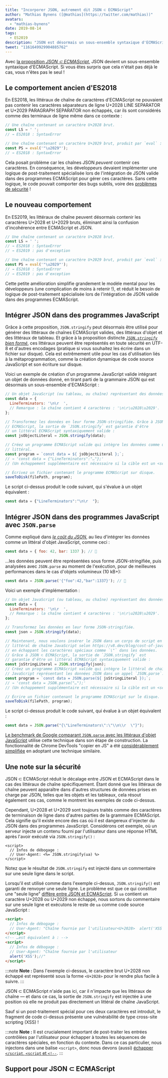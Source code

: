 ```yaml
---
title: "Incorporer JSON, autrement dit JSON ⊂ ECMAScript"
author: "Mathias Bynens ([@mathias](https://twitter.com/mathias))"
avatars: 
  - "mathias-bynens"
date: 2019-08-14
tags: 
  - ES2019
description: "JSON est désormais un sous-ensemble syntaxique d'ECMAScript."
tweet: "1161649929904885762"
---
```

Avec [la proposition _JSON ⊂ ECMAScript_](https://github.com/tc39/proposal-json-superset), JSON devient un sous-ensemble syntaxique d'ECMAScript. Si vous êtes surpris que cela n'était pas déjà le cas, vous n'êtes pas le seul !

## Le comportement ancien d'ES2018

En ES2018, les littéraux de chaîne de caractères d'ECMAScript ne pouvaient pas contenir les caractères séparateurs de ligne U+2028 LINE SEPARATOR et U+2029 PARAGRAPH SEPARATOR non échappés, car ils sont considérés comme des terminaux de ligne même dans ce contexte :

```js
// Une chaîne contenant un caractère U+2028 brut.
const LS = ' ';
// → ES2018 : SyntaxError

// Une chaîne contenant un caractère U+2029 brut, produit par `eval` :
const PS = eval('"\u2029"');
// → ES2018 : SyntaxError
```

Cela posait problème car les chaînes JSON _peuvent_ contenir ces caractères. En conséquence, les développeurs devaient implémenter une logique de post-traitement spécialisée lors de l'intégration de JSON valide dans des programmes ECMAScript pour gérer ces caractères. Sans cette logique, le code pouvait comporter des bugs subtils, voire des [problèmes de sécurité](#security) !

<!--truncate-->
## Le nouveau comportement

En ES2019, les littéraux de chaîne peuvent désormais contenir les caractères U+2028 et U+2029 bruts, éliminant ainsi la confusion d'incohérence entre ECMAScript et JSON.

```js
// Une chaîne contenant un caractère U+2028 brut.
const LS = ' ';
// → ES2018 : SyntaxError
// → ES2019 : pas d'exception

// Une chaîne contenant un caractère U+2029 brut, produit par `eval` :
const PS = eval('"\u2029"');
// → ES2018 : SyntaxError
// → ES2019 : pas d'exception
```

Cette petite amélioration simplifie grandement le modèle mental pour les développeurs (une complication de moins à retenir !), et réduit le besoin de logique de post-traitement spécialisée lors de l'intégration de JSON valide dans des programmes ECMAScript.

## Intégrer JSON dans des programmes JavaScript

Grâce à cette proposition, `JSON.stringify` peut désormais être utilisé pour générer des littéraux de chaînes ECMAScript valides, des littéraux d'objet et des littéraux de tableau. Et grâce à la proposition distincte [_`JSON.stringify` bien formé_](/features/well-formed-json-stringify), ces littéraux peuvent être représentés en toute sécurité en UTF-8 et d'autres encodages (pratique si vous souhaitez les écrire dans un fichier sur disque). Cela est extrêmement utile pour les cas d'utilisation liés à la métaprogrammation, comme la création dynamique de code source JavaScript et son écriture sur disque.

Voici un exemple de création d'un programme JavaScript valide intégrant un objet de données donné, en tirant parti de la grammaire JSON qui est désormais un sous-ensemble d'ECMAScript :

```js
// Un objet JavaScript (ou tableau, ou chaîne) représentant des données.
const data = {
  LineTerminators: '\n\r  ',
  // Remarque : la chaîne contient 4 caractères : '\n\r\u2028\u2029'.
};

// Transformez les données en leur forme JSON-stringifiée. Grâce à JSON ⊂
// ECMAScript, la sortie de `JSON.stringify` est garantie d'être
// un littéral ECMAScript syntaxiquement valide :
const jsObjectLiteral = JSON.stringify(data);

// Créez un programme ECMAScript valide qui intègre les données comme un objet
// littéral.
const program = `const data = ${ jsObjectLiteral };`;
// → 'const data = {"LineTerminators":"…"};'
// (Un échappement supplémentaire est nécessaire si la cible est un <script> inline.)

// Écrivez un fichier contenant le programme ECMAScript sur disque.
saveToDisk(filePath, program);
```

Le script ci-dessus produit le code suivant, qui s'évalue à un objet équivalent :

```js
const data = {"LineTerminators":"\n\r  "};
```

## Intégrer JSON dans des programmes JavaScript avec `JSON.parse`

Comme expliqué dans [_le coût du JSON_](/blog/cost-of-javascript-2019#json), au lieu d'intégrer les données comme un littéral d'objet JavaScript, comme ceci :

```js
const data = { foo: 42, bar: 1337 }; // 🐌
```

…les données peuvent être représentées sous forme JSON-stringifiée, puis analysées avec `JSON.parse` au moment de l'exécution, pour de meilleures performances dans le cas d'objets volumineux (10 kB+):

```js
const data = JSON.parse('{"foo":42,"bar":1337}'); // 🚀
```

Voici un exemple d'implémentation :

```js
// Un objet JavaScript (ou tableau, ou chaîne) représentant des données.
const data = {
  LineTerminators: '\n\r  ',
  // Remarque : la chaîne contient 4 caractères : '\n\r\u2028\u2029'.
};

// Transformez les données en leur forme JSON-stringifiée.
const json = JSON.stringify(data);

// Maintenant, nous voulons insérer le JSON dans un corps de script en tant que
// littéral de chaîne JavaScript selon https://v8.dev/blog/cost-of-javascript-2019#json,
// en échappant les caractères spéciaux comme `\"` dans les données.
// Grâce à JSON ⊂ ECMAScript, la sortie de `JSON.stringify` est
// garantie d'être un littéral ECMAScript syntaxiquement valide :
const jsStringLiteral = JSON.stringify(json);
// Créez un programme ECMAScript valide qui intègre le littéral de chaîne
// JavaScript représentant les données JSON dans un appel `JSON.parse`.
const program = `const data = JSON.parse(${ jsStringLiteral });`;
// → 'const data = JSON.parse("…");'
// (Un échappement supplémentaire est nécessaire si la cible est un <script> en ligne.)

// Écrire un fichier contenant le programme ECMAScript sur le disque.
saveToDisk(filePath, program);
```

Le script ci-dessus produit le code suivant, qui évalue à un objet équivalent :

```js
const data = JSON.parse("{\"LineTerminators\":\"\\n\\r  \"}");
```

[Le benchmark de Google comparant `JSON.parse` avec les littéraux d'objet JavaScript](https://github.com/GoogleChromeLabs/json-parse-benchmark) utilise cette technique dans son étape de construction. La fonctionnalité de Chrome DevTools "copier en JS" a été [considérablement simplifiée](https://chromium-review.googlesource.com/c/chromium/src/+/1464719/9/third_party/blink/renderer/devtools/front_end/elements/DOMPath.js) en adoptant une technique similaire.

## Une note sur la sécurité

JSON ⊂ ECMAScript réduit le décalage entre JSON et ECMAScript dans le cas des littéraux de chaîne spécifiquement. Étant donné que les littéraux de chaîne peuvent apparaître dans d'autres structures de données prises en charge par JSON, telles que les objets et les tableaux, cela résout également ces cas, comme le montrent les exemples de code ci-dessus.

Cependant, U+2028 et U+2029 sont toujours traités comme des caractères de terminaison de ligne dans d'autres parties de la grammaire ECMAScript. Cela signifie qu'il existe encore des cas où il est dangereux d'injecter du JSON dans des programmes JavaScript. Considérons cet exemple, où un serveur injecte un contenu fourni par l'utilisateur dans une réponse HTML après l'avoir exécuté via `JSON.stringify()` :

```ejs
<script>
  // Infos de débogage :
  // User-Agent: <%= JSON.stringify(ua) %>
</script>
```

Notez que le résultat de `JSON.stringify` est injecté dans un commentaire sur une seule ligne dans le script.

Lorsqu'il est utilisé comme dans l'exemple ci-dessus, `JSON.stringify()` est garanti de renvoyer une seule ligne. Le problème est que ce qui constitue une "seule ligne" [diffère entre JSON et ECMAScript](https://speakerdeck.com/mathiasbynens/hacking-with-unicode?slide=136). Si `ua` contient un caractère U+2028 ou U+2029 non échappé, nous sortons du commentaire sur une seule ligne et exécutons le reste de `ua` comme code source JavaScript :

```html
<script>
  // Infos de débogage :
  // User-Agent: "Chaîne fournie par l'utilisateur<U+2028>  alert('XSS');//"
</script>
<!-- …est équivalent à : -->
<script>
  // Infos de débogage :
  // User-Agent: "Chaîne fournie par l'utilisateur
  alert('XSS');//"
</script>
```

:::note
**Note :** Dans l'exemple ci-dessus, le caractère brut U+2028 non échappé est représenté sous la forme `<U+2028>` pour le rendre plus facile à suivre.
:::

JSON ⊂ ECMAScript n'aide pas ici, car il n'impacte que les littéraux de chaîne — et dans ce cas, la sortie de `JSON.stringify` est injectée à une position où elle ne produit pas directement un littéral de chaîne JavaScript.

Sauf si un post-traitement spécial pour ces deux caractères est introduit, le fragment de code ci-dessus présente une vulnérabilité de type cross-site scripting (XSS) !

:::note
**Note :** Il est crucialement important de post-traiter les entrées contrôlées par l'utilisateur pour échapper à toutes les séquences de caractères spéciales, en fonction du contexte. Dans ce cas particulier, nous injectons dans une balise `<script>`, donc nous devons (aussi) [échapper `</script`, `<script` et `<!-​-`](https://mathiasbynens.be/notes/etago#recommendations).
:::

## Support pour JSON ⊂ ECMAScript

<feature-support chrome="66 /blog/v8-release-66#json-ecmascript"
                 firefox="oui"
                 safari="oui"
                 nodejs="10"
                 babel="oui https://github.com/babel/babel/tree/master/packages/babel-plugin-proposal-json-strings"></feature-support>
